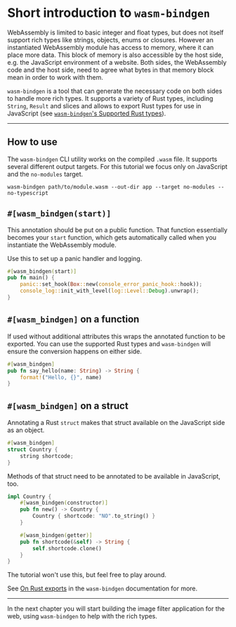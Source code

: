 # Short introduction to `wasm-bindgen`

WebAssembly is limited to basic integer and float types,
but does not itself support rich types like strings, objects, enums or closures.
However an instantiated WebAssembly module has access to memory,
where it can place more data.
This block of memory is also accessible by the host side, e.g. the JavaScript environment of a website.
Both sides, the WebAssembly code and the host side, need to agree what bytes in that memory block mean in order to work with them.

`wasm-bindgen` is a tool that can generate the necessary code on both sides
to handle more rich types.
It supports a variety of Rust types, including `String`, `Result` and slices
and allows to export Rust types for use in JavaScript (see [`wasm-bindgen`'s Supported Rust types](https://rustwasm.github.io/docs/wasm-bindgen/reference/types.html)).

---

## How to use

The `wasm-bindgen` CLI utility works on the compiled `.wasm` file.
It supports several different output targets.
For this tutorial we focus only on JavaScript and the `no-modules` target.

```
wasm-bindgen path/to/module.wasm --out-dir app --target no-modules --no-typescript
```

## `#[wasm_bindgen(start)]`

This annotation should be put on a public function.
That function essentially becomes your `start` function,
which gets automatically called when you instantiate the WebAssembly module.

Use this to set up a panic handler and logging.

```rust
#[wasm_bindgen(start)]
pub fn main() {
    panic::set_hook(Box::new(console_error_panic_hook::hook));
    console_log::init_with_level(log::Level::Debug).unwrap();
}
```

## `#[wasm_bindgen]` on a function

If used without additional attributes this wraps the annotated function
to be exported.
You can use the supported Rust types and `wasm-bindgen` will ensure the conversion happens on either side.

```rust
#[wasm_bindgen]
pub fn say_hello(name: String) -> String {
    format!("Hello, {}", name)
}
```

## `#[wasm_bindgen]` on a struct

Annotating a Rust `struct` makes that struct available on the JavaScript side as an object.

```rust
#[wasm_bindgen]
struct Country {
    string shortcode;
}
```

Methods of that struct need to be annotated to be available in JavaScript, too.

```rust
impl Country {
    #[wasm_bindgen(constructor)]
    pub fn new() -> Country {
        Country { shortcode: "NO".to_string() }
    }

    #[wasm_bindgen(getter)]
    pub fn shortcode(&self) -> String {
        self.shortcode.clone()
    }
}
```

The tutorial won't use this, but feel free to play around.

See [On Rust exports](https://rustwasm.github.io/docs/wasm-bindgen/reference/attributes/on-rust-exports/index.html) in the `wasm-bindgen` documentation for more.

---

In the next chapter you will start building the image filter application for the web,
using `wasm-bindgen` to help with the rich types.
